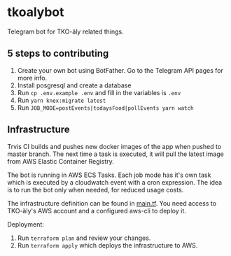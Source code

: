 # tkoalybot

Telegram bot for TKO-äly related things.

## 5 steps to contributing

1. Create your own bot using BotFather. Go to the Telegram API pages for more info.
2. Install posgresql and create a database
3. Run `cp .env.example .env` and fill in the variables is `.env`
4. Run `yarn knex:migrate latest`
5. Run `JOB_MODE=postEvents|todaysFood|pollEvents yarn watch`

## Infrastructure

Trvis CI builds and pushes new docker images of the app when pushed to master branch. The next time a task is executed, it will pull the latest image from AWS Elastic Container Registry.

The bot is running in AWS ECS Tasks. Each job mode has it's own task which is executed by a cloudwatch event with a cron expression. The idea is to run the bot only when needed, for reduced usage costs.

The infrastructure definition can be found in [main.tf](/deploy/main.tf). You need access to TKO-äly's AWS account and a configured aws-cli to deploy it.

Deployment:
1. Run `terraform plan` and review your changes.
2. Run `terraform apply` which deploys the infrastructure to AWS.
